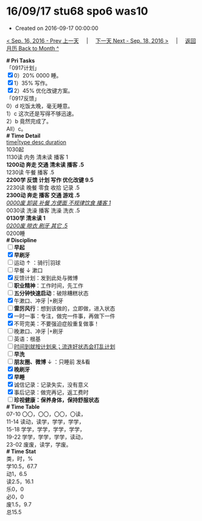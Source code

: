 # 16/09/17 stu68 spo6 was10

- Created on 2016-09-17 00:00:00

[< Sep. 16, 2016 - Prev 上一天](/_archived/lifelogs/2016/09/d16.md) &nbsp; &nbsp; | &nbsp; &nbsp; [下一天 Next - Sep. 18, 2016 >](/_archived/lifelogs/2016/09/d18.md) &nbsp; &nbsp; |  &nbsp; &nbsp; [返回月历 Back to Month ^](/_archived/lifelogs/2016/09/index.md)
<br/><div><b># Pri Tasks</b></div><div>「0917计划」</div><div><input checked="true" type="checkbox"/>0）20% 0000 睡。</div><div><input checked="true" type="checkbox"/>1）35% 写作。</div><div><input checked="true" type="checkbox"/>2）45% 优化改键方案。</div><div>「0917反馈」</div><div>0）d 吃饭太晚，毫无睡意。</div><div>1）c 这次还是写得不够迅速。</div><div>2）b 竟然完成了。</div><div>All）c。</div><div><b># Time Detail</b></div><div><u>time|type desc duration</u></div><div>1030起</div><div>1130读 内务 清未读 播客 1</div><div><b>1200动 奔走 交通 清未读 播客 .5</b></div><div>1230读 午餐 播客 .5</div><div><b>2200学 反馈 计划 写作 优化改键 9.5</b></div><div>2230读 晚餐 零食 收拾 记录 .5</div><div><b>2300动 奔走 播客 交通 游戏 .5</b></div><div><u><i>0000废 卸装 补餐 方便面 不规律饮食 播客 1</i></u></div><div>0030读 洗澡 播客 洗澡 洗衣 .5</div><div><b>0130学 清未读 1</b></div><div><u><i>0200废 晾衣 刷牙 其它 .5</i></u></div><div>0200睡</div><div><b># Discipline</b></div><div><b><input type="checkbox"/></b><b>早起</b></div><div><input checked="true" type="checkbox"/><b>早刷牙</b></div><div><input type="checkbox"/>运动 ↑ ：骑行|羽球</div><div><input type="checkbox"/>早餐 ↓ 漱口</div><div><input checked="true" type="checkbox"/>反馈计划：发到此处与微博</div><div><input type="checkbox"/><b>职业精神</b>：工作时间，先工作</div><div><input type="checkbox"/><b>五分钟快速启动</b>：破除糟糕状态</div><div><input checked="true" type="checkbox"/>午漱口、冲牙 |+刷牙</div><div><input type="checkbox"/><b>雷厉风行</b>：想到该做的，立即做，进入状态</div><div><input checked="true" type="checkbox"/>一时一事：专注，做完一件事，再做下一件</div><div><input checked="true" type="checkbox"/>不苛完美：不要强迫症般重复做事！</div><div><input type="checkbox"/>晚漱口、冲牙 |+刷牙</div><div><input type="checkbox"/>英语：根基</div><div><u><input type="checkbox"/></u><u>时间到就按计划来；流连好状态会打乱计划</u></div><div><input type="checkbox"/><b>早洗</b></div><div><b><input type="checkbox"/></b><b>朋友圈、微博</b> ↓ ：只睡前 发&amp;看</div><div><b><input checked="true" type="checkbox"/></b><b>晚刷牙</b></div><div><input checked="true" type="checkbox"/><b>早睡</b></div><div><input checked="true" type="checkbox"/>诚信记录：记录失实，没有意义</div><div><input checked="true" type="checkbox"/>事后记录：做完再记，返工费时</div><div><b><input type="checkbox"/></b><b>珍视健康：保养身体，保持舒服状态</b></div><div><b># Time Table</b></div><div>07-10 〇〇，〇〇，〇〇，〇读，</div><div>11-14 读动，读学，学学，学学，</div><div>15-18 学学，学学，学学，学学，</div><div>19-22 学学，学学，学学，读动，</div><div>23-02 废废，读学，学废。</div><div><b># Time Stat</b></div><div>类，时，%</div><div>学10.5，67.7</div><div>动1，6.5</div><div>读2.5，16.1</div><div>乐0，0</div><div>必0，0</div><div>废1.5，9.7</div><div>总15.5</div>
